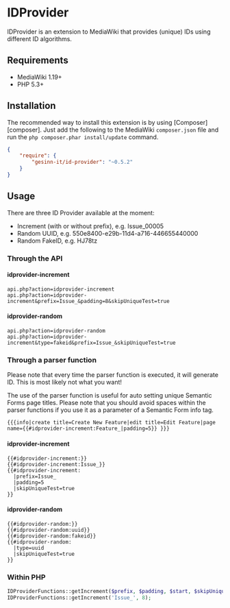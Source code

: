 # IDProvider
IDProvider is an extension to MediaWiki that provides (unique) IDs using different ID algorithms.

## Requirements
- MediaWiki 1.19+
- PHP 5.3+

## Installation
The recommended way to install this extension is by using [Composer][composer]. Just add the
following to the MediaWiki `composer.json` file and run the ``php composer.phar install/update`` command.

```json
{
	"require": {
		"gesinn-it/id-provider": "~0.5.2"
	}
}
```

## Usage
There are three ID Provider available at the moment:
* Increment (with or without prefix), e.g. Issue_00005
* Random UUID, e.g. 550e8400-e29b-11d4-a716-446655440000
* Random FakeID, e.g. HJ78tz

### Through the API
#### idprovider-increment
```
api.php?action=idprovider-increment
api.php?action=idprovider-increment&prefix=Issue_&padding=8&skipUniqueTest=true
```
#### idprovider-random
```
api.php?action=idprovider-random
api.php?action=idprovider-increment&type=fakeid&prefix=Issue_&skipUniqueTest=true
```

### Through a parser function
Please note that every time the parser function is executed, it will generate ID.
This is most likely not what you want!

The use of the parser function is useful for auto setting unique Semantic Forms page titles.
Please note that you should avoid spaces within the parser functions if you use it as a parameter of a Semantic Form info tag.
```
{{{info|create title=Create New Feature|edit title=Edit Feature|page name={{#idprovider-increment:Feature_|padding=5}} }}}
```


#### idprovider-increment
```
{{#idprovider-increment:}}
{{#idprovider-increment:Issue_}}
{{#idprovider-increment:
  |prefix=Issue_
  |padding=5
  |skipUniqueTest=true
}}
```
#### idprovider-random
```
{{#idprovider-random:}}
{{#idprovider-random:uuid}}
{{#idprovider-random:fakeid}}
{{#idprovider-random:
  |type=uuid
  |skipUniqueTest=true
}}
```

### Within PHP
```php
IDProviderFunctions::getIncrement($prefix, $padding, $start, $skipUniqueTest);
IDProviderFunctions::getIncrement('Issue_', 8);
```
